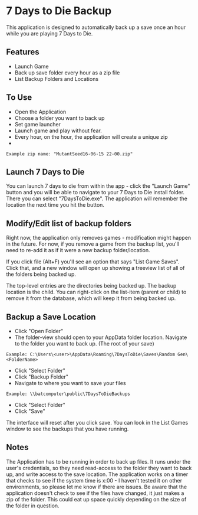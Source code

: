 # 7 Days to Die Backup
This application is designed to automatically back up a save once an hour while you are playing 7 Days to Die.

## Features
* Launch Game
* Back up save folder every hour as a zip file
* List Backup Folders and Locations

## To Use
* Open the Application
* Choose a folder you want to back up
* Set game launcher
* Launch game and play without fear.
* Every hour, on the hour, the application will create a unique zip 
* 
```
Example zip name: "MutantSeed16-06-15 22-00.zip"
```

## Launch 7 Days to Die
You can launch 7 days to die from within the app - click the "Launch Game" button and you will be able to navigate to your 7 Days to Die install folder. There you can select "7DaysToDie.exe". The application will remember the location the next time you hit the button.

## Modify/Edit list of backup folders
Right now, the application only removes games - modification might happen in the future. For now, if you remove a game from the backup list, you'll need to re-add it as if it were a new backup folder/location.

If you click file (Alt+F) you'll see an option that says "List Game Saves". Click that, and a new window will open up showing a treeview list of all of the folders being backed up.

The top-level entries are the directories being backed up. The backup location is the child. You can right-click on the list-item (parent or child) to remove it from the database, which will keep it from being backed up.

## Backup a Save Location
* Click "Open Folder"
* The folder-view should open to your AppData folder location. Navigate to the folder you want to back up. (The root of your save)

```
Example: C:\Users\<user>\AppData\Roaming\7DaysToDie\Saves\Random Gen\<FolderName>
```
* Click "Select Folder"
* Click "Backup Folder"
* Navigate to where you want to save your files

```
Example: \\batcomputer\public\7DaysToDieBackups
```
* Click "Select Folder"
* Click "Save"

The interface will reset after you click save. You can look in the List Games window to see the backups that you have running.

## Notes
The Application has to be running in order to back up files.
It runs under the user's credentials, so they need read-access to the folder they want to back up, and write access to the save location.
The application works on a timer that checks to see if the system time is x:00 - I haven't tested it on other environments, so please let me know if there are issues.
Be aware that the application doesn't check to see if the files have changed, it just makes a zip of the folder. This could eat up space quickly depending on the size of the folder in question.
